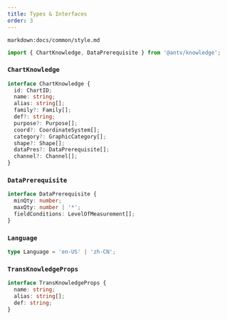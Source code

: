 ```yaml
---
title: Types & Interfaces
order: 3
---
```


`markdown:docs/common/style.md`


```js
import { ChartKnowledge, DataPrerequisite } from '@antv/knowledge';
```

### `ChartKnowledge`

```ts
interface ChartKnowledge {
  id: ChartID;
  name: string;
  alias: string[];
  family?: Family[];
  def?: string;
  purpose?: Purpose[];
  coord?: CoordinateSystem[];
  category?: GraphicCategory[];
  shape?: Shape[];
  dataPres?: DataPrerequisite[];
  channel?: Channel[];
}
```

### `DataPrerequisite`

```ts
interface DataPrerequisite {
  minQty: number;
  maxQty: number | '*';
  fieldConditions: LevelOfMeasurement[];
}
```

### `Language`

```ts
type Language = 'en-US' | 'zh-CN';
```

### `TransKnowledgeProps`

```ts
interface TransKnowledgeProps {
  name: string;
  alias: string[];
  def: string;
}
```

